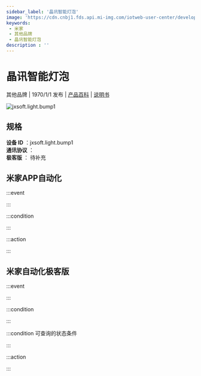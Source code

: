 ```yaml
---
sidebar_label: '晶讯智能灯泡'
image: 'https://cdn.cnbj1.fds.api.mi-img.com/iotweb-user-center/developer_1679047652588uC3RLKoJ.png?GalaxyAccessKeyId=AKVGLQWBOVIRQ3XLEW&Expires=9223372036854775807&Signature=AUkXRRdy1UywIDPt1UQvnnS39SE='
keywords: 
 - 米家
 - 其他品牌
 - 晶讯智能灯泡
description : ''
---
```

# 晶讯智能灯泡

其他品牌 | 1970/1/1 发布 | [产品百科](https://home.mi.com/webapp/content/baike/product/index.html?model=jxsoft.light.bump1/) | [说明书](https://home.mi.com/views/introduction.html?model=jxsoft.light.bump1&region=cn)

![jxsoft.light.bump1](https://cdn.cnbj1.fds.api.mi-img.com/iotweb-user-center/developer_1679047652588uC3RLKoJ.png?GalaxyAccessKeyId=AKVGLQWBOVIRQ3XLEW&Expires=9223372036854775807&Signature=AUkXRRdy1UywIDPt1UQvnnS39SE=)

## 规格  
> 
**设备 ID** ：jxsoft.light.bump1  
**通讯协议** ：  
**极客版**  ： 待补充 


## 米家APP自动化  

:::event  

:::

:::condition  

:::

:::action   

:::

## 米家自动化极客版  

:::event  

:::

:::condition  

:::

:::condition 可查询的状态条件  

:::

:::action  

:::

        
